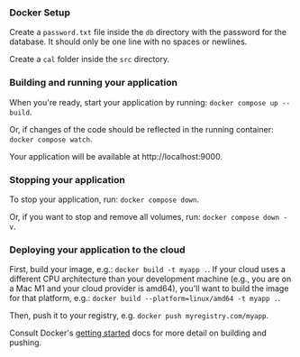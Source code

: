 ### Docker Setup ###

Create a `password.txt` file inside the `db` directory with the password for the database.
It should only be one line with no spaces or newlines.

Create a `cal` folder inside the `src` directory.


### Building and running your application

When you're ready, start your application by running:
`docker compose up --build`.

Or, if changes of the code should be reflected in the running container:
`docker compose watch`.

Your application will be available at http://localhost:9000.

### Stopping your application ###

To stop your application, run:
`docker compose down`.

Or, if you want to stop and remove all volumes, run:
`docker compose down -v`.

### Deploying your application to the cloud

First, build your image, e.g.: `docker build -t myapp .`.
If your cloud uses a different CPU architecture than your development
machine (e.g., you are on a Mac M1 and your cloud provider is amd64),
you'll want to build the image for that platform, e.g.:
`docker build --platform=linux/amd64 -t myapp .`.

Then, push it to your registry, e.g. `docker push myregistry.com/myapp`.

Consult Docker's [getting started](https://docs.docker.com/go/get-started-sharing/)
docs for more detail on building and pushing.